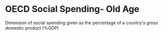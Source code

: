 # OECD Social Spending- Old Age

Dimension of social spending given as the percentage of a country's gross domestic product (%GDP)